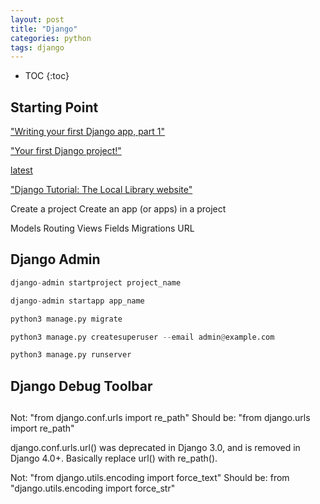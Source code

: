 ```yaml
---
layout: post
title: "Django"
categories: python
tags: django
---
```


* TOC
{:toc}

## Starting Point

["Writing your first Django app, part 1"](https://docs.djangoproject.com/en/3.2/intro/tutorial01/)

["Your first Django project!"](https://tutorial.djangogirls.org/en/django_start_project/)

[latest](https://tutorial-extensions.djangogirls.org/en/homework_create_more_models/)

["Django Tutorial: The Local Library website"](https://developer.mozilla.org/en-US/docs/Learn/Server-side/Django/Tutorial_local_library_website)

Create a project
Create an app (or apps) in a project

Models
Routing
Views
Fields
Migrations
URL

## Django Admin



```python
django-admin startproject project_name

django-admin startapp app_name

python3 manage.py migrate

python3 manage.py createsuperuser --email admin@example.com

python3 manage.py runserver
```



## Django Debug Toolbar



##



Not: "from django.conf.urls import re_path"
Should be: "from django.urls import re_path"

django.conf.urls.url() was deprecated in Django 3.0, and is removed in Django 4.0+.
Basically replace url() with re_path().

Not: "from django.utils.encoding import force_text"
Should be: from "django.utils.encoding import force_str"


